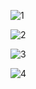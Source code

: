 ![1](https://github.com/WilliamAndry/01-alura-logica-java/assets/164076206/ae89bdd6-ddd3-4647-bfe0-f2d02cf9cffb)

![2](https://github.com/WilliamAndry/01-alura-logica-java/assets/164076206/db425b34-6184-4b09-a92a-9ce7c68901b8)

![3](https://github.com/WilliamAndry/01-alura-logica-java/assets/164076206/d0fc67a6-c42a-476e-9c7b-4fce6f0fe15e)

![4](https://github.com/WilliamAndry/01-alura-logica-java/assets/164076206/41f42757-526d-414d-a382-022c93f901e0)
